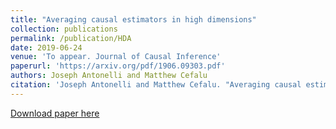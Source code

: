 ```yaml
---
title: "Averaging causal estimators in high dimensions"
collection: publications
permalink: /publication/HDA
date: 2019-06-24
venue: 'To appear. Journal of Causal Inference'
paperurl: 'https://arxiv.org/pdf/1906.09303.pdf'
authors: Joseph Antonelli and Matthew Cefalu
citation: 'Joseph Antonelli and Matthew Cefalu. "Averaging causal estimators in high dimensions." arXiv preprint arXiv:1906.09303 (2019).'
---
```


[Download paper here](https://arxiv.org/pdf/1906.09303.pdf)
